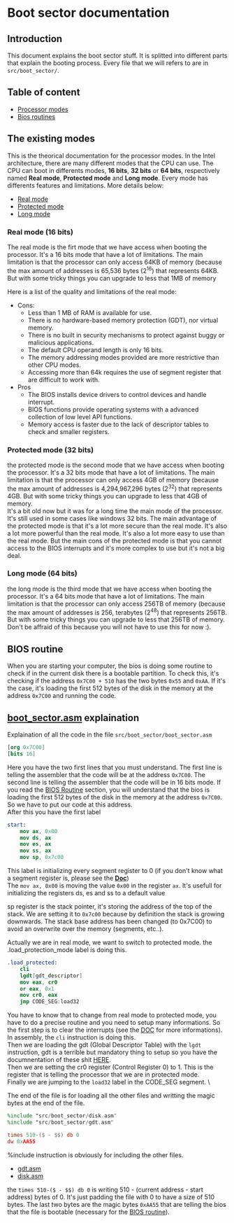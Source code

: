# Boot sector documentation

## Introduction

This document explains the boot sector stuff. It is splitted into different parts that explain the booting process. Every file that we will refers to are in `src/boot_sector/`.

## Table of content

-   [Processor modes](#processor-modes)
-   [Bios routines](#bios-routines)

## The existing modes <a name="processor-modes"></a>

This is the theorical documentation for the processor modes. In the Intel architecture, there are many different modes that the CPU can use. The CPU can boot in differents modes, **16 bits**, **32 bits** or **64 bits**, respectively named **Real mode**, **Protected mode** and **Long mode**. Every mode has differents features and limitations. More details below:

-   [Real mode](#real-mode)
-   [Protected mode](#protected-mode)
-   [Long mode](#long-mode)

### Real mode (16 bits) <a name="real-mode"></a>

The real mode is the firt mode that we have access when booting the processor. It's a 16 bits mode that have a lot of limitations. The main limitation is that the processor can only access 64KB of memory (because the max amount of addresses is 65,536 bytes (2<sup>16</sup>) that represents 64KB. But with some tricky things you can upgrade to less that 1MB of memory

Here is a list of the quality and limitations of the real mode:

-   Cons:
    -   Less than 1 MB of RAM is available for use.
    -   There is no hardware-based memory protection (GDT), nor virtual memory.
    -   There is no built in security mechanisms to protect against buggy or malicious applications.
    -   The default CPU operand length is only 16 bits.
    -   The memory addressing modes provided are more restrictive than other CPU modes.
    -   Accessing more than 64k requires the use of segment register that are difficult to work with.
-   Pros
    -   The BIOS installs device drivers to control devices and handle interrupt.
    -   BIOS functions provide operating systems with a advanced collection of low level API functions.
    -   Memory access is faster due to the lack of descriptor tables to check and smaller registers.

### Protected mode (32 bits) <a name="protected-mode"></a>

the protected mode is the second mode that we have access when booting the processor. It's a 32 bits mode that have a lot of limitations. The main limitation is that the processor can only access 4GB of memory (because the max amount of addresses is 4,294,967,296 bytes (2<sup>32</sup>) that represents 4GB. But with some tricky things you can upgrade to less that 4GB of memory. \
It's a bit old now but it was for a long time the main mode of the processor. It's still used in some cases like windows 32 bits. The main advantage of the protected mode is that it's a lot more secure than the real mode. It's also a lot more powerful than the real mode. It's also a lot more easy to use than the real mode. But the main cons of the protected mode is that you cannot access to the BIOS interrupts and it's more complex to use but it's not a big deal.

### Long mode (64 bits) <a name="long-mode"></a>

the long mode is the third mode that we have access when booting the processor. It's a 64 bits mode that have a lot of limitations. The main limitation is that the processor can only access 256TB of memory (because the max amount of addresses is 256, terabytes (2<sup>48</sup>) that represents 256TB. But with some tricky things you can upgrade to less that 256TB of memory. \
Don't be affraid of this because you will not have to use this for now :).

## BIOS routine <a name="bios-routine"></a>

When you are starting your computer, the bios is doing some routine to check if in the current disk there is a bootable partition. To check this, it's checking if the address `0x7C00 + 510` has the two bytes `0x55` and `0xAA`. If it's the case, it's loading the first 512 bytes of the disk in the memory at the address `0x7C00` and running the code.

## [boot_sector.asm](../../../src/boot_sector/boot_sector.asm) explaination

Explaination of all the code in the file `src/boot_sector/boot_sector.asm`

```nasm
[org 0x7C00]
[bits 16]
```

Here you have the two first lines that you must understand. The first line is telling the assembler that the code will be at the address `0x7C00`. The second line is telling the assembler that the code will be in 16 bits mode. If you read the [BIOS Routine](#bios-routine) section, you will understand that the bios is loading the first 512 bytes of the disk in the memory at the address `0x7C00`. So we have to put our code at this address.
<br />
After this you have the first label

```nasm
start:
    mov ax, 0x00
    mov ds, ax
    mov es, ax
    mov ss, ax
    mov sp, 0x7c00
```

This label is initializing every segment register to 0 (if you don't know what a segment register is, please see the [**Doc**](../memory/segmentation.md)) \
The `mov ax, 0x00` is moving the value `0x00` in the register `ax`. It's usefull for initializing the registers ds, es and ss to a default value

sp register is the stack pointer, it's storing the address of the top of the stack. We are setting it to `0x7c00` because by definition the stack is growing downwards. The stack base address has been changed (to 0x7C00) to avoid an overwrite over the memory (segments, etc..).

Actually we are in real mode, we want to switch to protected mode. the .load_protection_mode label is doing this.

```nasm
.load_protected:
    cli
    lgdt[gdt_descriptor]
    mov eax, cr0
    or eax, 0x1
    mov cr0, eax
    jmp CODE_SEG:load32
```
You have to know that to change from real mode to protected mode, you have to do a precise routine and you need to setup many informations. So the first step is to clear the interrupts (see the [DOC](../interrupts/interrupts.md) for more informations). In assembly, the `cli` instruction is doing this. \
Then we are loading the gdt (Global Descriptor Table) with the `lgdt` instruction, gdt is a terrible but mandatory thing to setup so you have the documnentation of these shit [HERE](gdt.md). \
Then we are setting the cr0 register (Control Register 0) to 1. This is the register that is telling the processor that we are in protected mode. \
Finally we are jumping to the `load32` label in the CODE_SEG segment. \

The end of the file is for loading all the other files and writting the magic bytes at the end of the file.

```nasm
%include "src/boot_sector/disk.asm"
%include "src/boot_sector/gdt.asm"

times 510-($ - $$) db 0
dw 0xAA55
```
%include instruction is obviously for including the other files.
- [gdt.asm](gdt.md)
- [disk.asm](disk.md)

the `times 510-($ - $$) db 0` is writing 510 - (current address - start address) bytes of 0. It's just padding the file with 0 to have a size of 510 bytes. The last two bytes are the magic bytes `0xAA55` that are telling the bios that the file is bootable (necessary for the [BIOS routine](#bios-routine)).